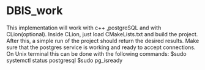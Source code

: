 # DBIS_work
This implementation will work with c++ ,postgreSQL and with CLion(optional).
Inside CLion, just load CMakeLists.txt and build the project.
After this, a simple run of the project should return the desired results.
Make sure that the postgres service is working and ready to accept connections.
On Unix terminal this can be done with the following commands:
$sudo systemctl status postgresql
$sudo pg_isready
